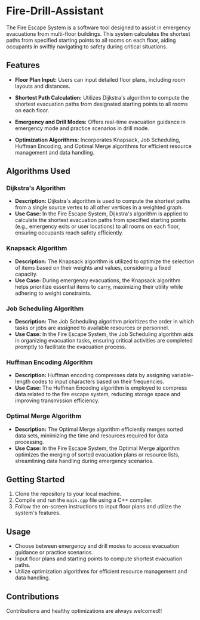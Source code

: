 # Fire-Drill-Assistant

The Fire Escape System is a software tool designed to assist in emergency evacuations from multi-floor buildings. This system calculates the shortest paths from specified starting points to all rooms on each floor, aiding occupants in swiftly navigating to safety during critical situations.

## Features

- **Floor Plan Input:** Users can input detailed floor plans, including room layouts and distances.
  
- **Shortest Path Calculation:** Utilizes Dijkstra's algorithm to compute the shortest evacuation paths from designated starting points to all rooms on each floor.
  
- **Emergency and Drill Modes:** Offers real-time evacuation guidance in emergency mode and practice scenarios in drill mode.
  
- **Optimization Algorithms:** Incorporates Knapsack, Job Scheduling, Huffman Encoding, and Optimal Merge algorithms for efficient resource management and data handling.
  
## Algorithms Used

### Dijkstra's Algorithm
- **Description:** Dijkstra's algorithm is used to compute the shortest paths from a single source vertex to all other vertices in a weighted graph.
- **Use Case:** In the Fire Escape System, Dijkstra's algorithm is applied to calculate the shortest evacuation paths from specified starting points (e.g., emergency exits or user locations) to all rooms on each floor, ensuring occupants reach safety efficiently.

### Knapsack Algorithm
- **Description:** The Knapsack algorithm is utilized to optimize the selection of items based on their weights and values, considering a fixed capacity.
- **Use Case:** During emergency evacuations, the Knapsack algorithm helps prioritize essential items to carry, maximizing their utility while adhering to weight constraints.

### Job Scheduling Algorithm
- **Description:** The Job Scheduling algorithm prioritizes the order in which tasks or jobs are assigned to available resources or personnel.
- **Use Case:** In the Fire Escape System, the Job Scheduling algorithm aids in organizing evacuation tasks, ensuring critical activities are completed promptly to facilitate the evacuation process.

### Huffman Encoding Algorithm
- **Description:** Huffman encoding compresses data by assigning variable-length codes to input characters based on their frequencies.
- **Use Case:** The Huffman Encoding algorithm is employed to compress data related to the fire escape system, reducing storage space and improving transmission efficiency.

### Optimal Merge Algorithm
- **Description:** The Optimal Merge algorithm efficiently merges sorted data sets, minimizing the time and resources required for data processing.
- **Use Case:** In the Fire Escape System, the Optimal Merge algorithm optimizes the merging of sorted evacuation plans or resource lists, streamlining data handling during emergency scenarios.

## Getting Started

1. Clone the repository to your local machine.
2. Compile and run the `main.cpp` file using a C++ compiler.
3. Follow the on-screen instructions to input floor plans and utilize the system's features.

## Usage

- Choose between emergency and drill modes to access evacuation guidance or practice scenarios.
- Input floor plans and starting points to compute shortest evacuation paths.
- Utilize optimization algorithms for efficient resource management and data handling.

## Contributions

Contributions and healthy optimizations are always welcomed!!

